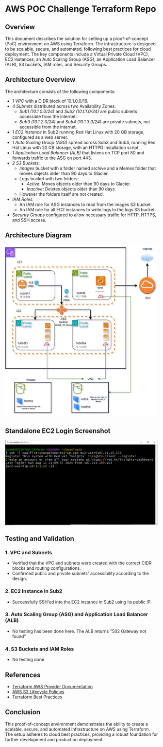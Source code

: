 # AWS POC Challenge Terraform Repo

## Overview

This document describes the solution for setting up a proof-of-concept (PoC) environment on AWS using Terraform. The infrastructure is designed to be scalable, secure, and automated, following best practices for cloud deployment. The key components include a Virtual Private Cloud (VPC), EC2 instances, an Auto Scaling Group (ASG), an Application Load Balancer (ALB), S3 buckets, IAM roles, and Security Groups.

## Architecture Overview

The architecture consists of the following components:

- *1 VPC* with a CIDR block of 10.1.0.0/16.
- *4 Subnets* distributed across two Availability Zones:
  - *Sub1 (10.1.0.0/24)* and *Sub2 (10.1.1.0/24)* are public subnets accessible from the internet.
  - *Sub3 (10.1.2.0/24)* and *Sub4 (10.1.3.0/24)* are private subnets, not accessible from the internet.
- *1 EC2 instance* in Sub2 running Red Hat Linux with 20 GB storage, configured as a web server.
- *1 Auto Scaling Group (ASG)* spread across Sub3 and Sub4, running Red Hat Linux with 20 GB storage, with an HTTPD installation script.
- *1 Application Load Balancer (ALB)* that listens on TCP port 80 and forwards traffic to the ASG on port 443.
- *2 S3 Buckets*:
  - *Images* bucket with a folder named archive and a Memes folder that moves objects older than 90 days to Glacier.
  - *Logs* bucket with two folders:
    - *Active*: Moves objects older than 90 days to Glacier.
    - *Inactive*: Deletes objects older than 90 days.
  - However the folders itself are not created.
- *IAM Roles*:
  - An IAM role for ASG instances to read from the images S3 bucket.
  - An IAM role for all EC2 instances to write logs to the logs S3 bucket.
- *Security Groups* configured to allow necessary traffic for HTTP, HTTPS, and SSH access.

## Architecture Diagram
![Architecture](documentation/architecture.jpg)

## Standalone EC2 Login Screenshot
![Login Screenshot](documentation/image.png)

## Testing and Validation

### 1. VPC and Subnets
- Verified that the VPC and subnets were created with the correct CIDR blocks and routing configurations.
- Confirmed public and private subnets' accessibility according to the design.

### 2. EC2 Instance in Sub2
- Successfully SSH'ed into the EC2 instance in Sub2 using its public IP.

### 3. Auto Scaling Group (ASG) and Application Load Balancer (ALB)
- No testing has been done here. The ALB returns "502 Gateway not found"

### 4. S3 Buckets and IAM Roles
- No testing done

## References

- [Terraform AWS Provider Documentation](https://registry.terraform.io/providers/hashicorp/aws/latest/docs)
- [AWS S3 Lifecycle Policies](https://docs.aws.amazon.com/AmazonS3/latest/userguide/object-lifecycle-mgmt.html)
- [Terraform Best Practices](https://www.terraform.io/docs/cloud/guides/best-practices.html)

## Conclusion

This proof-of-concept environment demonstrates the ability to create a scalable, secure, and automated infrastructure on AWS using Terraform. The setup adheres to cloud best practices, providing a robust foundation for further development and production deployment.
